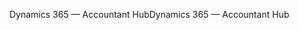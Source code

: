 <span data-ttu-id="aeb6e-101">Dynamics 365 — Accountant Hub</span><span class="sxs-lookup"><span data-stu-id="aeb6e-101">Dynamics 365 — Accountant Hub</span></span>
